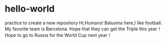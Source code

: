 # hello-world
practice to create a new repository
Hi,Humans!
Baluoma here,I like football.
My favorite team is Barcelona. Hope that they can get the Triple this year！
Hope to go to Russia for the World Cup next year！
